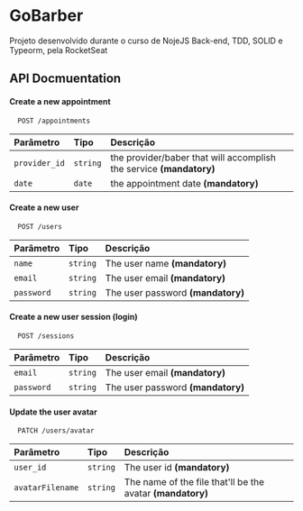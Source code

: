 
# GoBarber

Projeto desenvolvido durante o curso de NojeJS Back-end, TDD, SOLID e Typeorm, pela RocketSeat 

## API Docmuentation

#### Create a new appointment
```http
  POST /appointments
```
| Parâmetro   | Tipo       | Descrição                           |
| :---------- | :--------- | :---------------------------------- |
| `provider_id` | `string` | the provider/baber that will accomplish the service **(mandatory)** |
| `date` | `date` | the appointment date **(mandatory)** |

#### Create a new user
```http
  POST /users
```
| Parâmetro   | Tipo       | Descrição                           |
| :---------- | :--------- | :---------------------------------- |
| `name` | `string` | The user name **(mandatory)**|
| `email` | `string` | The user email **(mandatory)**|
| `password` | `string` |The user password **(mandatory)**|


#### Create a new user session (login)
```http
  POST /sessions
```
| Parâmetro   | Tipo       | Descrição                           |
| :---------- | :--------- | :---------------------------------- |
| `email` | `string` |  The user email **(mandatory)** |
| `password` | `string` | The user password **(mandatory)**|


#### Update the user avatar
```http
  PATCH /users/avatar
```
| Parâmetro   | Tipo       | Descrição                                   |
| :---------- | :--------- | :------------------------------------------ |
| `user_id` | `string` |  The user id **(mandatory)** |
| `avatarFilename` | `string` | The name of the file that'll be the avatar **(mandatory)**|


